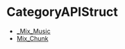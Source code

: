 # CategoryAPIStruct

<!-- BEGIN CATEGORY LIST -->
- [_Mix_Music](_Mix_Music)
- [Mix_Chunk](Mix_Chunk)
<!-- END CATEGORY LIST -->

